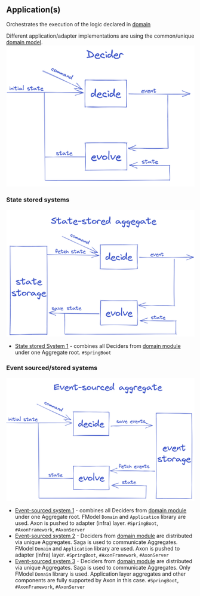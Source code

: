 ## Application(s)

Orchestrates the execution of the logic declared in [domain](../domain)

Different application/adapter implementations are using the common/unique [domain model](../domain).
![aggregate image](../.assets/decider.png)

### State stored systems

![aggregate_ss image](../.assets/ss-aggregate.png)

- [State stored System 1](state-stored-system1) - combines all Deciders from [domain module](../domain) under one
  Aggregate root. `#SpringBoot`

### Event sourced/stored systems

![aggregate_es image](../.assets/es-aggregate.png)

- [Event-sourced system 1](event-sourced-system1) - combines all Deciders from [domain module](../domain) under one
  Aggregate root. FModel `Domain` and `Application` library are used. Axon is pushed to adapter (infra) layer. `#SpringBoot`, `#AxonFramework`, `#AxonServer`
- [Event-sourced system 2](event-sourced-system2) - Deciders from [domain module](../domain) are distributed via unique
  Aggregates. Saga is used to communicate Aggregates. FModel `Domain` and `Application` library are used. Axon is pushed to adapter (infra) layer. `#SpringBoot`, `#AxonFramework`, `#AxonServer`
- [Event-sourced system 3](event-sourced-system3) - Deciders from [domain module](../domain) are distributed via unique
  Aggregates. Saga is used to communicate Aggregates. Only FModel `Domain` library is used. Application layer aggregates and other components are fully supported by Axon in this case.  `#SpringBoot`, `#AxonFramework`, `#AxonServer`

